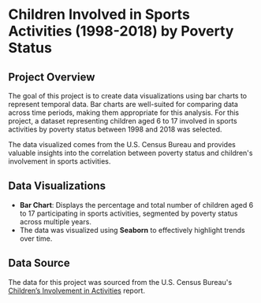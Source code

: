 # Children Involved in Sports Activities (1998-2018) by Poverty Status

## Project Overview

The goal of this project is to create data visualizations using bar charts to represent temporal data. Bar charts are well-suited for comparing data across time periods, making them appropriate for this analysis. For this project, a dataset representing children aged 6 to 17 involved in sports activities by poverty status between 1998 and 2018 was selected.

The data visualized comes from the U.S. Census Bureau and provides valuable insights into the correlation between poverty status and children's involvement in sports activities.

## Data Visualizations

- **Bar Chart**: Displays the percentage and total number of children aged 6 to 17 participating in sports activities, segmented by poverty status across multiple years.
- The data was visualized using **Seaborn** to effectively highlight trends over time.

## Data Source

The data for this project was sourced from the U.S. Census Bureau's [Children’s Involvement in Activities](https://www.census.gov/data/tables/time-series/demo/children/childs-day.html) report.


